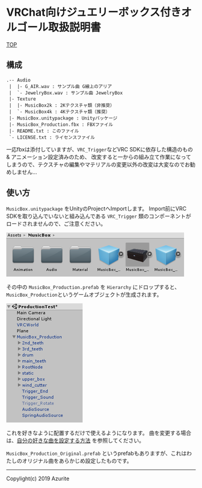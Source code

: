# VRChat向けジュエリーボックス付きオルゴール取扱説明書

[TOP](index.md)

## 構成

```
.-- Audio
 |  |- G_AIR.wav : サンプル曲 G線上のアリア
 |  `- JewelryBox.wav : サンプル曲 JewelryBox
 |- Texture
 |  |- MusicBox2k : 2Kテクスチャ類（非推奨）
 |  `- MusicBox4k : 4Kテクスチャ類（推奨）
 |- MusicBox.unitypackage : Unityパッケージ
 |- MusicBox_Production.fbx : FBXファイル
 |- README.txt : このファイル 
 `- LICENSE.txt : ライセンスファイル
```

一応fbxは添付していますが、`VRC_Trigger`などVRC SDKに依存した構造のもの & アニメーション設定済みのため、
改変すると一からの組み立て作業になってしまうので、テクスチャの編集やマテリアルの変更以外の改変は大変なのでお勧めしません…

## 使い方

`MusicBox.unitypackage` をUnityのProjectへImportします。
Import前にVRC SDKを取り込んでいないと組み込んである `VRC_Trigger` 類のコンポーネントがロードされませんので、ご注意ください。

![product](images/description/product.png "product")

その中の `MusicBox_Production.prefab` を `Hierarchy` にドロップすると、`MusicBox_Production`というゲームオブジェクトが生成されます。

![hierarchy](images/description/hierarchy.png "hierarchy")

これを好きなように配置するだけで使えるようになります。
曲を変更する場合は、[自分の好きな曲を設定する方法](customize.md) を参照してください。

`MusicBox_Production_Original.prefab` というprefabもありますが、これはわたしのオリジナル曲をあらかじめ設定したものです。

---

Copylight(c) 2019 Azurite

